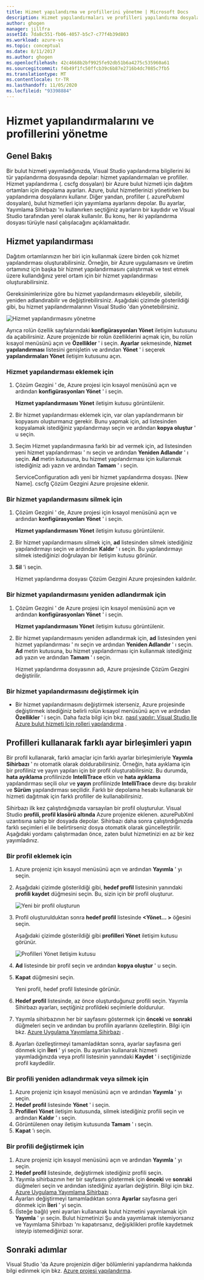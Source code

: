 ```yaml
---
title: Hizmet yapılandırma ve profillerini yönetme | Microsoft Docs
description: Hizmet yapılandırmaları ve profilleri yapılandırma dosyalarıyla çalışmayı öğrenin | Dağıtım ortamları ve bulut hizmetleri için yayımlama ayarları için hangi ayarları depolar.
author: ghogen
manager: jillfra
assetId: 7da8c551-fb06-4057-b5c7-c77f4b39d803
ms.workload: azure-vs
ms.topic: conceptual
ms.date: 8/11/2017
ms.author: ghogen
ms.openlocfilehash: 42c4668b2bf9925fe92db51b6a4275c535960a61
ms.sourcegitcommit: f4b49f1fc50ffcb39c6b87e2716b4dc7085c7fb5
ms.translationtype: MT
ms.contentlocale: tr-TR
ms.lasthandoff: 11/05/2020
ms.locfileid: "93398884"
---
```

# <a name="how-to-manage-service-configurations-and-profiles"></a>Hizmet yapılandırmalarını ve profillerini yönetme
## <a name="overview"></a>Genel Bakış
Bir bulut hizmeti yayımladığınızda, Visual Studio yapılandırma bilgilerini iki tür yapılandırma dosyasında depolar: hizmet yapılandırmaları ve profiller. Hizmet yapılandırma (. cscfg dosyaları) bir Azure bulut hizmeti için dağıtım ortamları için depolama ayarları. Azure, bulut hizmetlerinizi yönetirken bu yapılandırma dosyalarını kullanır. Diğer yandan, profiller (. azurePubxml dosyaları), bulut hizmetleri için yayımlama ayarlarını depolar. Bu ayarlar, Yayımlama Sihirbazı 'nı kullanırken seçtiğiniz ayarların bir kaydıdır ve Visual Studio tarafından yerel olarak kullanılır. Bu konu, her iki yapılandırma dosyası türüyle nasıl çalışılacağını açıklamaktadır.

## <a name="service-configurations"></a>Hizmet yapılandırması
Dağıtım ortamlarınızın her biri için kullanmak üzere birden çok hizmet yapılandırması oluşturabilirsiniz. Örneğin, bir Azure uygulamasını ve üretim ortamınız için başka bir hizmet yapılandırmasını çalıştırmak ve test etmek üzere kullandığınız yerel ortam için bir hizmet yapılandırması oluşturabilirsiniz.

Gereksinimlerinize göre bu hizmet yapılandırmasını ekleyebilir, silebilir, yeniden adlandırabilir ve değiştirebilirsiniz. Aşağıdaki çizimde gösterildiği gibi, bu hizmet yapılandırmalarının Visual Studio 'dan yönetebilirsiniz.

![Hizmet yapılandırmasını yönetme](./media/vs-azure-tools-service-configurations-and-profiles-how-to-manage/manage-service-config.png)

Ayrıca rolün özellik sayfalarındaki **konfigürasyonları Yönet** iletişim kutusunu da açabilirsiniz. Azure projenizde bir rolün özelliklerini açmak için, bu rolün kısayol menüsünü açın ve **Özellikler** ' i seçin. **Ayarlar** sekmesinde, **hizmet yapılandırması** listesini genişletin ve ardından **Yönet** ' i seçerek **yapılandırmaları Yönet** iletişim kutusunu açın.

### <a name="to-add-a-service-configuration"></a>Hizmet yapılandırması eklemek için
1. Çözüm Gezgini ' de, Azure projesi için kısayol menüsünü açın ve ardından **konfigürasyonları Yönet** ' i seçin.

    **Hizmet yapılandırmasını Yönet** iletişim kutusu görüntülenir.
2. Bir hizmet yapılandırması eklemek için, var olan yapılandırmanın bir kopyasını oluşturmanız gerekir. Bunu yapmak için, ad listesinden kopyalamak istediğiniz yapılandırmayı seçin ve ardından **kopya oluştur** ' u seçin.
3. Seçim Hizmet yapılandırmasına farklı bir ad vermek için, ad listesinden yeni hizmet yapılandırması ' nı seçin ve ardından **Yeniden Adlandır** ' ı seçin. **Ad** metin kutusuna, bu hizmet yapılandırması için kullanmak istediğiniz adı yazın ve ardından **Tamam** ' ı seçin.

    ServiceConfiguration adlı yeni bir hizmet yapılandırma dosyası. [New Name]. cscfg Çözüm Gezgini Azure projesine eklenir.

### <a name="to-delete-a-service-configuration"></a>Bir hizmet yapılandırmasını silmek için
1. Çözüm Gezgini ' de, Azure projesi için kısayol menüsünü açın ve ardından **konfigürasyonları Yönet** ' i seçin.

    **Hizmet yapılandırmasını Yönet** iletişim kutusu görüntülenir.
2. Bir hizmet yapılandırmasını silmek için, **ad** listesinden silmek istediğiniz yapılandırmayı seçin ve ardından **Kaldır** ' ı seçin. Bu yapılandırmayı silmek istediğinizi doğrulayan bir iletişim kutusu görünür.
3. **Sil** ’i seçin.

     Hizmet yapılandırma dosyası Çözüm Gezgini Azure projesinden kaldırılır.

### <a name="to-rename-a-service-configuration"></a>Bir hizmet yapılandırmasını yeniden adlandırmak için
1. Çözüm Gezgini ' de Azure projesi için kısayol menüsünü açın ve ardından **konfigürasyonları Yönet** ' i seçin.

    **Hizmet yapılandırmasını Yönet** iletişim kutusu görüntülenir.
2. Bir hizmet yapılandırmasını yeniden adlandırmak için, **ad** listesinden yeni hizmet yapılandırması ' nı seçin ve ardından **Yeniden Adlandır** ' ı seçin. **Ad** metin kutusuna, bu hizmet yapılandırması için kullanmak istediğiniz adı yazın ve ardından **Tamam** ' ı seçin.

    Hizmet yapılandırma dosyasının adı, Azure projesinde Çözüm Gezgini değiştirilir.

### <a name="to-change-a-service-configuration"></a>Bir hizmet yapılandırmasını değiştirmek için
* Bir hizmet yapılandırmasını değiştirmek isterseniz, Azure projesinde değiştirmek istediğiniz belirli rolün kısayol menüsünü açın ve ardından **Özellikler** ' i seçin. Daha fazla bilgi için bkz. [nasıl yapılır: Visual Studio Ile Azure bulut hizmeti Için rolleri yapılandırma](vs-azure-tools-configure-roles-for-cloud-service.md) .

## <a name="make-different-setting-combinations-by-using-profiles"></a>Profilleri kullanarak farklı ayar birleşimleri yapın
Bir profil kullanarak, farklı amaçlar için farklı ayarlar birleşimleriyle **Yayımla Sihirbazı** ' nı otomatik olarak doldurabilirsiniz. Örneğin, hata ayıklama için bir profiliniz ve yayın yapıları için bir profil oluşturabilirsiniz. Bu durumda, **hata ayıklama** profilinizde **IntelliTrace** etkin ve **hata ayıklama** yapılandırması seçili olur ve **yayın** profilinizde **IntelliTrace** devre dışı bırakılır ve **Sürüm** yapılandırması seçilidir. Farklı bir depolama hesabı kullanarak bir hizmeti dağıtmak için farklı profiller de kullanabilirsiniz.

Sihirbazı ilk kez çalıştırdığınızda varsayılan bir profil oluşturulur. Visual Studio **profili, profil klasörü altında** Azure projenize eklenen. azurePubXml uzantısına sahip bir dosyada depolar. Sihirbazı daha sonra çalıştırdığınızda farklı seçimleri el ile belirtirseniz dosya otomatik olarak güncelleştirilir. Aşağıdaki yordamı çalıştırmadan önce, zaten bulut hizmetinizi en az bir kez yayımladınız.

### <a name="to-add-a-profile"></a>Bir profil eklemek için
1. Azure projeniz için kısayol menüsünü açın ve ardından **Yayımla** ' yı seçin.
2. Aşağıdaki çizimde gösterildiği gibi, **hedef profil** listesinin yanındaki **profili kaydet** düğmesini seçin. Bu, sizin için bir profil oluşturur.

    ![Yeni bir profil oluşturun](./media/vs-azure-tools-service-configurations-and-profiles-how-to-manage/create-new-profile.png)
3. Profil oluşturulduktan sonra **hedef profil** listesinde **<Yönet... >** öğesini seçin.

    Aşağıdaki çizimde gösterildiği gibi **profilleri Yönet** iletişim kutusu görünür.

    ![Profilleri Yönet Iletişim kutusu](./media/vs-azure-tools-service-configurations-and-profiles-how-to-manage/manage-profiles.png)
4. **Ad** listesinde bir profil seçin ve ardından **kopya oluştur** ' u seçin.
5. **Kapat** düğmesini seçin.

    Yeni profil, hedef profil listesinde görünür.
6. **Hedef profil** listesinde, az önce oluşturduğunuz profili seçin. Yayımla Sihirbazı ayarları, seçtiğiniz profildeki seçimlerle doldurulur.
7. Yayımla sihirbazının her bir sayfasını göstermek için **önceki** ve **sonraki** düğmeleri seçin ve ardından bu profilin ayarlarını özelleştirin. Bilgi için bkz. [Azure Uygulama Yayımlama Sihirbazı](vs-azure-tools-publish-azure-application-wizard.md) .
8. Ayarları özelleştirmeyi tamamladıktan sonra, ayarlar sayfasına geri dönmek için **İleri** ' yi seçin. Bu ayarları kullanarak hizmeti yayımladığınızda veya profil listesinin yanındaki **Kaydet** ' i seçtiğinizde profil kaydedilir.

### <a name="to-rename-or-delete-a-profile"></a>Bir profili yeniden adlandırmak veya silmek için
1. Azure projeniz için kısayol menüsünü açın ve ardından **Yayımla** ' yı seçin.
2. **Hedef profil** listesinde **Yönet** ' i seçin.
3. **Profilleri Yönet** iletişim kutusunda, silmek istediğiniz profili seçin ve ardından **Kaldır** ' ı seçin.
4. Görüntülenen onay iletişim kutusunda **Tamam** ' ı seçin.
5. **Kapat** ’ı seçin.

### <a name="to-change-a-profile"></a>Bir profili değiştirmek için
1. Azure projeniz için kısayol menüsünü açın ve ardından **Yayımla** ' yı seçin.
2. **Hedef profil** listesinde, değiştirmek istediğiniz profili seçin.
3. Yayımla sihirbazının her bir sayfasını göstermek için **önceki** ve **sonraki** düğmeleri seçin ve ardından istediğiniz ayarları değiştirin. Bilgi için bkz. [Azure Uygulama Yayımlama Sihirbazı](vs-azure-tools-publish-azure-application-wizard.md) .
4. Ayarları değiştirmeyi tamamladıktan sonra **Ayarlar** sayfasına geri dönmek için **İleri** ' yi seçin.
5. (İsteğe bağlı) yeni ayarları kullanarak bulut hizmetini yayımlamak için **Yayımla** ' yı seçin. Bulut hizmetinizi Şu anda yayımlamak istemiyorsanız ve Yayımlama Sihirbazı 'nı kapatırsanız, değişiklikleri profile kaydetmek isteyip istemediğinizi sorar.

## <a name="next-steps"></a>Sonraki adımlar
Visual Studio 'da Azure projenizin diğer bölümlerini yapılandırma hakkında bilgi edinmek için bkz. [Azure projesi yapılandırma](vs-azure-tools-cloud-service-retain-a-constant-virtual-ip-address.md).
